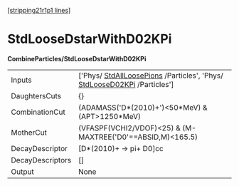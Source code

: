[[stripping21r1p1 lines]](./stripping21r1p1-commonparticles)

# StdLooseDstarWithD02KPi

**CombineParticles/StdLooseDstarWithD02KPi**

|                  |                                                                                                                                                      |
|------------------|------------------------------------------------------------------------------------------------------------------------------------------------------|
| Inputs           | ['Phys/ [StdAllLoosePions](./stripping21r1p1-stdallloosepions) /Particles', 'Phys/ [StdLooseD02KPi](./stripping21r1p1-stdloosed02kpi) /Particles'] |
| DaughtersCuts    | {}                                                                                                                                                   |
| CombinationCut   | (ADAMASS('D\*(2010)+')\<50\*MeV) & (APT\>1250\*MeV)                                                                                                  |
| MotherCut        | (VFASPF(VCHI2/VDOF)\<25) & (M-MAXTREE('D0'==ABSID,M)\<165.5)                                                                                         |
| DecayDescriptor  | [D\*(2010)+ -\> pi+ D0]cc                                                                                                                          |
| DecayDescriptors | []                                                                                                                                                 |
| Output           | None                                                                                                                                                 |
